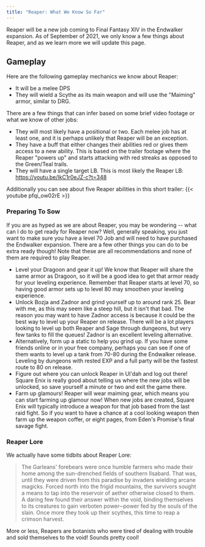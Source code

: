 ```yaml
---
title: "Reaper: What We Know So Far"
---
```

Reaper will be a new job coming to Final Fantasy XIV in the Endwalker expansion. As of September of 2021, we only know a few things about Reaper, and as we learn more we will update this page.

## Gameplay

Here are the following gameplay mechanics we know about Reaper:

* It will be a melee DPS
* They will wield a Scythe as its main weapon and will use the "Maiming" armor, similar to DRG.

There are a few things that can infer based on some brief video footage or what we know of other jobs:

* They will most likely have a positional or two. Each melee job has at least one, and it is perhaps unlikely that Reaper will be an exception.
* They have a buff that either changes their abilities red or gives them access to a new ability. This is based on the trailer footage where the Reaper "powers up" and starts attacking with red streaks as opposed to the Green/Teal trails.
* They will have a single target LB. This is most likely the Reaper LB: <https://youtu.be/IkC1r0eJZ-c?t=348>

Additionally you can see about five Reaper abilities in this short trailer: [](https://www.youtube.com/watch?v=pfqi_ow02rE){{< youtube pfqi_ow02rE >}}

### Preparing To Sow

If you are as hyped as we are about Reaper, you may be wondering -- what can I do to get ready for Reaper now? Well, generally speaking, you just want to make sure you have a level 70 Job and will need to have purchased the Endwalker expansion. There are a few other things you can do to be extra ready though! Note that these are all recommendations and none of them are required to play Reaper.

* Level your Dragoon and gear it up! We know that Reaper will share the same armor as Dragoon, so it will be a good idea to get that armor ready for your leveling experience. Remember that Reaper starts at level 70, so having good armor sets up to level 80 may smoothen your leveling experience.
* Unlock Bozja and Zadnor and grind yourself up to around rank 25. Bear with me, as this may seem like a steep hill, but it isn't that bad. The reason you may want to have Zadnor access is because it could be the best way to level up your Reaper on release. There will be a lot players looking to level up both Reaper and Sage through dungeons, but very few tanks to fill the queues! Zadnor is an excellent leveling alternative.
* Alternatively, form up a static to help you grind up. If you have some friends online or in your free company, perhaps you can see if one of them wants to level up a tank from 70-80 during the Endwalker release. Leveling by dungeons with rested EXP and a full party will be the fastest route to 80 on release.
* Figure out where you can unlock Reaper in Ul'dah and log out there! Square Enix is really good about telling us where the new jobs will be unlocked, so save yourself a minute or two and exit the game there.
* Farm up glamours! Reaper will wear maiming gear, which means you can start farming up glamour now! When new jobs are created, Square Enix will typically introduce a weapon for that job based from the last raid fight. So if you want to have a chance at a cool looking weapon then farm up the weapon coffer, or eight pages, from Eden's Promise's final savage fight.

### Reaper Lore

We actually have some tidbits about Reaper Lore:

> The Garleans' forebears were once humble farmers who made their home among the sun-drenched fields of southern Ilsabard. That was, until they were driven from this paradise by invaders wielding arcane magicks. Forced north into the frigid mountains, the survivors sought a means to tap into the reservoir of aether otherwise closed to them. A daring few found their answer within the void, binding themselves to its creatures to gain verboten power─power fed by the souls of the slain. Once more they took up their scythes, this time to reap a crimson harvest.

More or less, Reapers are botanists who were tired of dealing with trouble and sold themselves to the void! Sounds pretty cool!